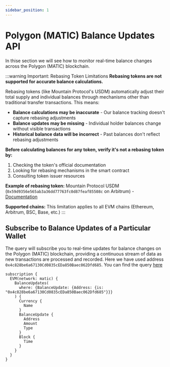 ```yaml
---
sidebar_position: 1
---
```


# Polygon (MATIC) Balance Updates API

In thise section we will see how to monitor real-time balance changes across the Polygon (MATIC) blockchain.

<head>
<meta name="title" content="How to get Polygon (MATIC) Balance Updates of an address"/>
<meta name="description" content="Learn how to get real time balance & balance updates of a Polygon (MATIC) address using Bitquery's Balance Updates API."/>
<meta name="keywords" content="balance api, balance updates api, balance updates python api, Polygon (MATIC) Balance python api, NFT balance api, Balance scan api, Balance api docs, Polygon (MATIC) Balance crypto api, balance blockchain api,Polygon (MATIC) network api, Polygon (MATIC) web3 api"/>
<meta name="robots" content="index, follow"/>
<meta http-equiv="Content-Type" content="text/html; charset=utf-8"/>
<meta name="language" content="English"/>

<!-- Open Graph / Facebook -->

<meta property="og:type" content="website" />
<meta
  property="og:title"
  content="How to get Polygon (MATIC) Balance & Balance Updates of an address"
/>
<meta
  property="og:description"
  content="Learn how to get historical & real time balance & balance updates of a Polygon (MATIC) address using Bitquery's Balance Updates API."
/>

<!-- Twitter -->

<meta property="twitter:card" content="summary_large_image" />
<meta property="twitter:title" content="How to get Polygon (MATIC) Balance Updates of an address" />
<meta property="twitter:description" content="Learn how to get real time balance & balance updates of a Polygon (MATIC) address using Bitquery's Balance Updates API." />
</head>

:::warning Important: Rebasing Token Limitations
**Rebasing tokens are not supported for accurate balance calculations.**

Rebasing tokens (like Mountain Protocol's USDM) automatically adjust their total supply and individual balances through mechanisms other than traditional transfer transactions. This means:

- **Balance calculations may be inaccurate** - Our balance tracking doesn't capture rebasing adjustments
- **Balance updates may be missing** - Individual holder balances change without visible transactions
- **Historical balance data will be incorrect** - Past balances don't reflect rebasing adjustments

**Before calculating balances for any token, verify it's not a rebasing token by:**

1. Checking the token's official documentation
2. Looking for rebasing mechanisms in the smart contract
3. Consulting token issuer resources

**Example of rebasing token:** Mountain Protocol USDM (`0x59d9356e565ab3a36dd77763fc0d87feaf85508c` on Arbitrum) - [Documentation](https://docs.mountainprotocol.com/legacy-docs/usdm-token)

**Supported chains:** This limitation applies to all EVM chains (Ethereum, Arbitrum, BSC, Base, etc.)
:::

## Subscribe to Balance Updates of a Particular Wallet

The query will subscribe you to real-time updates for balance changes on the Polygon (MATIC) blockchain, providing a continuous stream of data as new transactions are processed and recorded. Here we have used address `0x4c828be6a67130Cd0835cEDa850Baec062Dfd685`. You can find the query [here](https://ide.bitquery.io/Get-real-time-balance-updates#)

```
subscription {
  EVM(network: matic) {
    BalanceUpdates(
      where: {BalanceUpdate: {Address: {is: "0x4c828be6a67130Cd0835cEDa850Baec062Dfd685"}}}
    ) {
      Currency {
        Name
      }
      BalanceUpdate {
        Address
        Amount
        Type
      }
      Block {
        Time
      }
    }
  }
}


```
